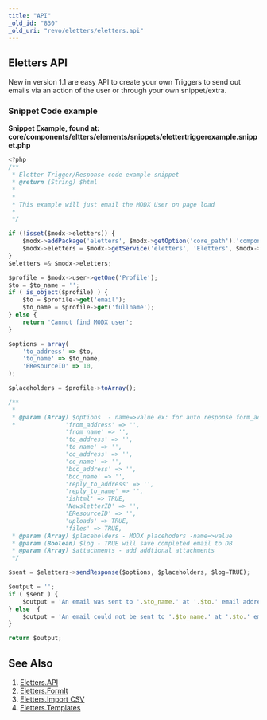 ```yaml
---
title: "API"
_old_id: "830"
_old_uri: "revo/eletters/eletters.api"
---
```


## Eletters API

New in version 1.1 are easy API to create your own Triggers to send out emails via an action of the user or through your own snippet/extra.

### Snippet Code example

**Snippet Example, found at: core/components/eltters/elements/snippets/elettertriggerexample.snippet.php**

``` javascript
<?php
/**
 * Eletter Trigger/Response code example snippet
 * @return (String) $html
 *
 *
 * This example will just email the MODX User on page load
 *
 */

if (!isset($modx->eletters)) {
    $modx->addPackage('eletters', $modx->getOption('core_path').'components/eletters/model/');
    $modx->eletters = $modx->getService('eletters', 'Eletters', $modx->getOption('core_path').'components/eletters/model/eletters/');
}
$eletters =& $modx->eletters;

$profile = $modx->user->getOne('Profile');
$to = $to_name = '';
if ( is_object($profile) ) {
    $to = $profile->get('email');
    $to_name = $profile->get('fullname');
} else {
    return 'Cannot find MODX user';
}

$options = array(
    'to_address' => $to,
    'to_name' => $to_name,
    'EResourceID' => 10,
);

$placeholders = $profile->toArray();

/**
 *
 * @param (Array) $options  - name=>value ex: for auto response form_address=Fname Lname
 *              'from_address' => '',
                'from_name' => '',
                'to_address' => '',
                'to_name' => '',
                'cc_address' => '',
                'cc_name' => '',
                'bcc_address' => '',
                'bcc_name' => '',
                'reply_to_address' => '',
                'reply_to_name' => '',
                'ishtml' => TRUE,
                'NewsletterID' => '',
                'EResourceID' => '',
                'uploads' => TRUE,
                'files' => TRUE,
 * @param (Array) $placeholders - MODX placehoders -name=>value
 * @param (Boolean) $log - TRUE will save completed email to DB
 * @param (Array) $attachments - add addtional attachments
 */

$sent = $eletters->sendResponse($options, $placeholders, $log=TRUE);

$output = '';
if ( $sent ) {
    $output = 'An email was sent to '.$to_name.' at '.$to.' email address.';
} else  {
    $output = 'An email could not be sent to '.$to_name.' at '.$to.' email address.';
}

return $output;
```

## See Also

1. [Eletters.API](extras/eletters/eletters.api)
2. [Eletters.FormIt](extras/eletters/eletters.formit)
3. [Eletters.Import CSV](extras/eletters/eletters.import-csv)
4. [Eletters.Templates](extras/eletters/eletters.templates)
